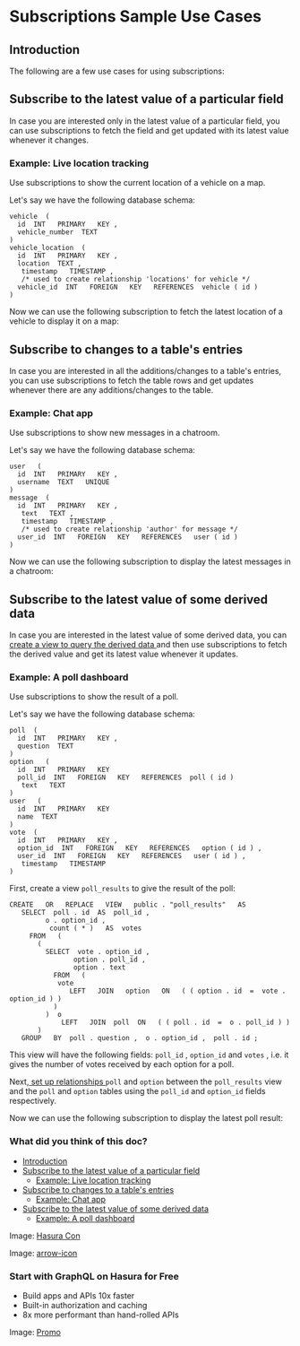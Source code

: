 # Subscriptions Sample Use Cases

## Introduction​

The following are a few use cases for using subscriptions:

## Subscribe to the latest value of a particular field​

In case you are interested only in the latest value of a particular field, you can use subscriptions to fetch the field
and get updated with its latest value whenever it changes.

### Example: Live location tracking​

Use subscriptions to show the current location of a vehicle on a map.

Let's say we have the following database schema:

```
vehicle  (
  id  INT   PRIMARY   KEY ,
  vehicle_number  TEXT
)
vehicle_location  (
  id  INT   PRIMARY   KEY ,
  location  TEXT ,
   timestamp   TIMESTAMP ,
   /* used to create relationship 'locations' for vehicle */
  vehicle_id  INT   FOREIGN   KEY   REFERENCES  vehicle ( id )
)
```

Now we can use the following subscription to fetch the latest location of a vehicle to display it on a map:

## Subscribe to changes to a table's entries​

In case you are interested in all the additions/changes to a table's entries, you can use subscriptions to fetch the
table rows and get updates whenever there are any additions/changes to the table.

### Example: Chat app​

Use subscriptions to show new messages in a chatroom.

Let's say we have the following database schema:

```
user   (
  id  INT   PRIMARY   KEY ,
  username  TEXT   UNIQUE
)
message  (
  id  INT   PRIMARY   KEY ,
   text   TEXT ,
   timestamp   TIMESTAMP ,
   /* used to create relationship 'author' for message */
  user_id  INT   FOREIGN   KEY   REFERENCES   user ( id )
)
```

Now we can use the following subscription to display the latest messages in a chatroom:

## Subscribe to the latest value of some derived data​

In case you are interested in the latest value of some derived data, you can[ create a view to query the derived data ](https://hasura.io/docs/latest/schema/ms-sql-server/views/)and then use subscriptions to fetch the
derived value and get its latest value whenever it updates.

### Example: A poll dashboard​

Use subscriptions to show the result of a poll.

Let's say we have the following database schema:

```
poll  (
  id  INT   PRIMARY   KEY ,
  question  TEXT
)
option   (
  id  INT   PRIMARY   KEY
  poll_id  INT   FOREIGN   KEY   REFERENCES  poll ( id )
   text   TEXT
)
user   (
  id  INT   PRIMARY   KEY
  name  TEXT
)
vote  (
  id  INT   PRIMARY   KEY ,
  option_id  INT   FOREIGN   KEY   REFERENCES   option ( id ) ,
  user_id  INT   FOREIGN   KEY   REFERENCES   user ( id ) ,
   timestamp   TIMESTAMP
)
```

First, create a view `poll_results` to give the result of the poll:

```
CREATE   OR   REPLACE   VIEW   public . "poll_results"   AS
   SELECT  poll . id  AS  poll_id ,
         o . option_id ,
          count ( * )   AS  votes
     FROM   (
       (
         SELECT  vote . option_id ,
                option . poll_id ,
                option . text
           FROM   (
            vote
               LEFT   JOIN   option   ON   ( ( option . id  =  vote . option_id ) )
           )
         )  o
             LEFT   JOIN  poll  ON   ( ( poll . id  =  o . poll_id ) )
       )
   GROUP   BY  poll . question ,  o . option_id ,  poll . id ;
```

This view will have the following fields: `poll_id` , `option_id` and `votes` , i.e. it gives the number of votes received
by each option for a poll.

Next,[ set up relationships ](https://hasura.io/docs/latest/schema/ms-sql-server/table-relationships/index/) `poll` and `option` between the `poll_results` view and the `poll` and `option` tables using the `poll_id` and `option_id` fields respectively.

Now we can use the following subscription to display the latest poll result:

### What did you think of this doc?

- [ Introduction ](https://hasura.io/docs/latest/subscriptions/ms-sql-server/use-cases/#ms-sql-server-subscribe-field/#introduction)
- [ Subscribe to the latest value of a particular field ](https://hasura.io/docs/latest/subscriptions/ms-sql-server/use-cases/#ms-sql-server-subscribe-field/#ms-sql-server-subscribe-field)
    - [ Example: Live location tracking ](https://hasura.io/docs/latest/subscriptions/ms-sql-server/use-cases/#ms-sql-server-subscribe-field/#example-live-location-tracking)
- [ Subscribe to changes to a table's entries ](https://hasura.io/docs/latest/subscriptions/ms-sql-server/use-cases/#ms-sql-server-subscribe-field/#ms-sql-server-subscribe-table)
    - [ Example: Chat app ](https://hasura.io/docs/latest/subscriptions/ms-sql-server/use-cases/#ms-sql-server-subscribe-field/#example-chat-app)
- [ Subscribe to the latest value of some derived data ](https://hasura.io/docs/latest/subscriptions/ms-sql-server/use-cases/#ms-sql-server-subscribe-field/#ms-sql-server-subscribe-derived)
    - [ Example: A poll dashboard ](https://hasura.io/docs/latest/subscriptions/ms-sql-server/use-cases/#ms-sql-server-subscribe-field/#example-a-poll-dashboard)


Image: [ Hasura Con ](https://res.cloudinary.com/dh8fp23nd/image/upload/v1686154570/hasura-con-2023/has-con-light-date_r2a2ud.png)

Image: [ arrow-icon ](https://res.cloudinary.com/dh8fp23nd/image/upload/v1683723549/main-web/chevron-right_ldbi7d.png)

### Start with GraphQL on Hasura for Free

- Build apps and APIs 10x faster
- Built-in authorization and caching
- 8x more performant than hand-rolled APIs


Image: [ Promo ](https://hasura.io/docs/assets/images/hasura-free-ff60e409244e0ea12b5a3045d1a9096b.png)